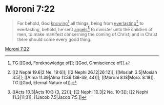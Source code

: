 # Moroni 7:22

> For behold, God <u>knowing</u>[^a] all things, being from <u>everlasting</u>[^b] to everlasting, behold, he sent <u>angels</u>[^c] to minister unto the children of men, to make manifest concerning the coming of Christ; and in Christ there should come every good thing.

[Moroni 7:22](https://www.churchofjesuschrist.org/study/scriptures/bofm/moro/7?lang=eng&id=p22#p22)


[^a]: TG [[God, Foreknowledge of]]; [[God, Omniscience of]].
[^b]: [[2 Nephi 19.6|2 Ne. 19:6]]; [[2 Nephi 26.12|26:12]]; [[Mosiah 3.5|Mosiah 3:5]]; [[Alma 11.39|Alma 11:39 (38-39, 44)]]; [[Moroni 8.18|Moro. 8:18]]. TG [[God, Eternal Nature of]].
[^c]: [[Acts 10.3|Acts 10:3 (3, 22)]]; [[2 Nephi 10.3|2 Ne. 10:3]]; [[2 Nephi 11.3|11:3]]; [[Jacob 7.5|Jacob 7:5.]]
